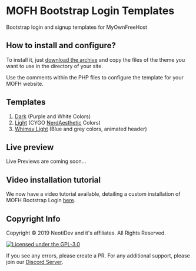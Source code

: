 # MOFH Bootstrap Login Templates
Bootstrap login and signup templates for MyOwnFreeHost  

## How to install and configure?
To install it, just [download the archive](https://github.com/NeotiDev/mofh-bootstrap-login/archive/master.zip) and copy the files of the theme you want to use in the directory of your site.  

Use the comments within the PHP files to configure the template for your MOFH website.

## Templates
1. [Dark](Dark) (Purple and White Colors)
2. [Light](Light) (CYGO [NerdAesthetic](https://github.com/CYGOnetwork/nerd-aesthetic) Colors)
3. [Whimsy Light](https://github.com/NeotiDev/mofh-bootstrap-login/tree/master/Whimsy%20Light) (Blue and grey colors, animated header)

## Live preview
Live Previews are coming soon...

## Video installation tutorial
We now have a video tutorial available, detailing a custom installation of 
MOFH Bootstrap Login [here](https://invidio.us/watch?v=TbWDAxvIh54).

## Copyright Info

Copyright © 2019 NeotiDev and it's affiliates. All Rights Reserved.

[![Licensed under the GPL-3.0](https://img.shields.io/github/license/NeotiDev/mofh-bootstrap-login.svg?style=for-the-badge)](https://github.com/NeotiDev/mofh-bootstrap-login/blob/master/LICENSE)

If you see any errors, please create a PR.
For any additional support, please join our [Discord Server](https://neotidev.com).

